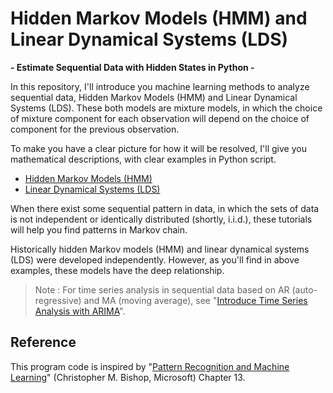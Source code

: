 # Hidden Markov Models (HMM) and Linear Dynamical Systems (LDS)

**\- Estimate Sequential Data with Hidden States in Python \-**

In this repository, I'll introduce you machine learning methods to analyze sequential data, Hidden Markov Models (HMM) and Linear Dynamical Systems (LDS). These both models are mixture models, in which the choice of mixture component for each observation will depend on the choice of component for the previous observation.

To make you have a clear picture for how it will be resolved, I'll give you mathematical descriptions, with clear examples in Python script.

- [Hidden Markov Models (HMM)](01-hmm-em-algorithm.ipynb)
- [Linear Dynamical Systems (LDS)](02-lds-em-algorithm.ipynb)

When there exist some sequential pattern in data, in which the sets of data is not independent or identically distributed (shortly, i.i.d.), these tutorials will help you find patterns in Markov chain.

Historically hidden Markov models (HMM) and linear dynamical systems (LDS) were developed independently. However, as you'll find in above examples, these models have the deep relationship.

> Note : For time series analysis in sequential data based on AR (auto-regressive) and MA (moving average), see "[Introduce Time Series Analysis with ARIMA](https://tsmatz.wordpress.com/2017/07/26/time-series-arima-r-tutorial-01-ar-ma/)".

## Reference

This program code is inspired by "[Pattern Recognition and Machine Learning](https://www.microsoft.com/en-us/research/uploads/prod/2006/01/Bishop-Pattern-Recognition-and-Machine-Learning-2006.pdf?ranMID=24542&ranEAID=TnL5HPStwNw&ranSiteID=TnL5HPStwNw-g4zE85KQgCXaCQfYBhtuFQ&epi=TnL5HPStwNw-g4zE85KQgCXaCQfYBhtuFQ&irgwc=1&OCID=AID2200057_aff_7593_1243925&tduid=%28ir__vhvv9m6caokf6nb62oprh029if2xo0rux3ga300300%29%287593%29%281243925%29%28TnL5HPStwNw-g4zE85KQgCXaCQfYBhtuFQ%29%28%29&irclickid=_vhvv9m6caokf6nb62oprh029if2xo0rux3ga300300)" (Christopher M. Bishop, Microsoft) Chapter 13.
